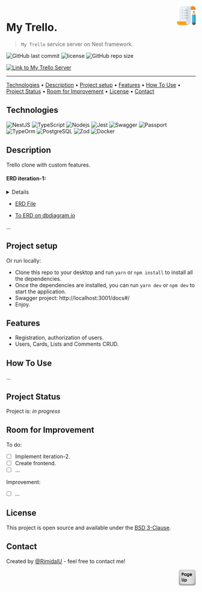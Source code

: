 <img src="./assets/my-trello.svg" id="start" align="right" alt="Project logo" width="50" >

# My Trello.

> `My Trello` service server on Nest framework.

![GitHub last commit](https://img.shields.io/github/last-commit/RimidalU/my-trello)
![license](https://img.shields.io/github/license/RimidalU/my-trello)
![GitHub repo size](https://img.shields.io/github/repo-size/RimidalU/my-trello)

[![Link to My Trello Server](https://img.shields.io/badge/Visit_the_My_Trello_server-Click_Here-black?style=plastic&logo=link&logoColor=black&labelColor=white&color=black&link=https://my-trello-rulj.onrender.com/docs)](https://my-trello-rulj.onrender.com/docs)

---

[Technologies](#technologies) •
[Description](#description) •
[Project setup](#project-setup) •
[Features](#features) •
[How To Use](#how-to-use) •
[Project Status](#project-status) •
[Room for Improvement](#room-for-improvement) •
[License](#license) •
[Contact](#contact)

## Technologies

![NestJS](https://img.shields.io/badge/NestJS-E0234E.svg?style=for-the-badge&logo=NestJS&logoColor=white)
![TypeScript](https://img.shields.io/badge/TypeScript-007ACC?style=for-the-badge&logo=typescript&logoColor=white)
![Nodejs](https://img.shields.io/badge/Node.js-339933.svg?style=for-the-badge&logo=nodedotjs&logoColor=white)
![Jest](https://img.shields.io/badge/-Jest-C21325?style=for-the-badge&logo=jest&logoColor=white)
![Swagger](https://img.shields.io/badge/-Swagger-%23Clojure?style=for-the-badge&logo=swagger&logoColor=white)
![Passport](https://img.shields.io/badge/Passport-34E27A.svg?style=for-the-badge&logo=Passport&logoColor=white)
![TypeOrm](https://img.shields.io/badge/-typeorm-E83524?style=for-the-badge&&logoColor=white)
![PostgreSQL](https://img.shields.io/badge/PostgreSQL-4169E1.svg?style=for-the-badge&logo=PostgreSQL&logoColor=white)
![Zod](https://img.shields.io/badge/Zod-3E67B1.svg?style=for-the-badge&logo=Zod&logoColor=white)
![Docker](https://img.shields.io/badge/-Docker-2496ED?style=for-the-badge&logo=docker&logoColor=white)

[//]: # '<img src="./assets/home.png" width="600" />'
[//]: # '<img src="./assets/home1.png" width="600" />'

## Description

Trello clone with custom features.

#### ERD iteration-1:

<details>

[![Link ERD](./assets/iteration-1.png)](https://dbdiagram.io/d/my-trello-1-664e2370f84ecd1d22e1c216)

</details>

- [ERD File](./iteration-1.dbml)

- [To ERD on dbdiagram.io](https://dbdiagram.io/d/my-trello-1-664e2370f84ecd1d22e1c216)

...

## Project setup

 <!-- ***The swagger of the project's backend is [here](https://book-swap-0ph3.onrender.com/docs).*** -->

Or run locally:

- Clone this repo to your desktop and run `yarn` or `npm install` to install all the dependencies.
- Once the dependencies are installed, you can run `yarn dev` or `npm dev` to start the application.
- Swagger project: http://localhost:3001/docs#/
- Enjoy.

## Features

- Registration, authorization of users.
- Users, Cards, Lists and Comments CRUD.

## How To Use

...

<!-- Run [Live Demo](https://react-rtk-table.netlify.app/) -->

[//]: # '![tutorial][tutorial]'

## Project Status

Project is: _in progress_

## Room for Improvement

To do:

- [ ] Implement iteration-2.
- [ ] Create frontend.
- [ ] ...

Improvement:

- [ ] ...

## License

This project is open source and available under the [BSD 3-Clause](../LICENSE.md).

## Contact

Created by [@RimidalU](https://www.linkedin.com/in/uladzimir-stankevich/) - feel free to contact me!

<p align="right"><a href="#start"><img width="45rem" src="./assets/pageUp.svg"></a></p>

<!-- MARKDOWN LINKS & IMAGES -->

[tutorial]: ./assets/demo.webp
